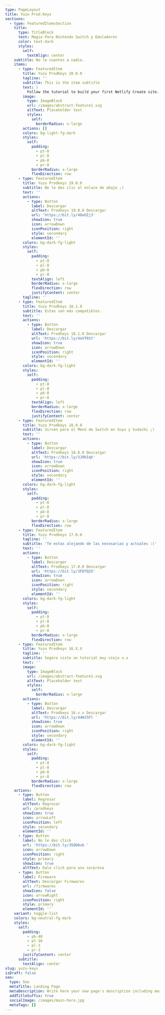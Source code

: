 ```yaml
---
type: PageLayout
title: Yuzu Prod.Keys
sections:
  - type: FeaturedItemsSection
    title:
      type: TitleBlock
      text: Magia Para Nintendo Switch y Emuladores
      color: text-dark
      styles:
        self:
          textAlign: center
    subtitle: No le cuentes a nadie.
    items:
      - type: FeaturedItem
        title: Yuzu ProdKeys 20.0.0
        tagline: ''
        subtitle: This is the item subtitle
        text: |
          Follow the tutorial to build your first Netlify Create site.
        image:
          type: ImageBlock
          url: /images/abstract-feature1.svg
          altText: Placeholder text
          styles:
            self:
              borderRadius: x-large
        actions: []
        colors: bg-light-fg-dark
        styles:
          self:
            padding:
              - pt-8
              - pl-8
              - pb-8
              - pr-8
            borderRadius: x-large
            flexDirection: row
      - type: FeaturedItem
        title: Yuzu Prodkeys 19.0.0
        subtitle: No le des clic al enlace de abajo ;)
        text: ''
        actions:
          - type: Button
            label: Descargar
            altText: Prodkeys 19.0.0 Descargar
            url: 'https://bit.ly/48eOIj3'
            showIcon: true
            icon: arrowDown
            iconPosition: right
            style: secondary
            elementId: ''
        colors: bg-dark-fg-light
        styles:
          self:
            padding:
              - pt-8
              - pl-8
              - pb-8
              - pr-8
            textAlign: left
            borderRadius: x-large
            flexDirection: row
            justifyContent: center
        tagline: ''
      - type: FeaturedItem
        title: Yuzu Prodkeys 18.1.0
        subtitle: Estas son más compatibles.
        text: ''
        actions:
          - type: Button
            label: Descargar
            altText: Prodkeys 18.1.0 Descargar
            url: 'https://bit.ly/4eVT01Y'
            showIcon: true
            icon: arrowDown
            iconPosition: right
            style: secondary
            elementId: ''
        colors: bg-dark-fg-light
        styles:
          self:
            padding:
              - pt-8
              - pl-8
              - pb-8
              - pr-8
            textAlign: left
            borderRadius: x-large
            flexDirection: row
            justifyContent: center
      - type: FeaturedItem
        title: Yuzu Prodkeys 18.0.0
        subtitle: Sirven para el Menú de Switch en Suyu y Sudachi ;)
        text: ''
        actions:
          - type: Button
            label: Descargar
            altText: Prodkeys 18.0.0 Descargar
            url: 'https://bit.ly/3J0bIqk'
            showIcon: true
            icon: arrowDown
            iconPosition: right
            style: secondary
            elementId: ''
        colors: bg-dark-fg-light
        styles:
          self:
            padding:
              - pt-8
              - pl-8
              - pb-8
              - pr-8
            borderRadius: x-large
            flexDirection: row
      - type: FeaturedItem
        title: Yuzu Prodkeys 17.0.0
        tagline: ''
        subtitle: 'Te estas alejando de las necesarias y actuales :('
        text: ''
        actions:
          - type: Button
            label: Descargar
            altText: Prodkeys 17.0.0 Descargar
            url: 'https://bit.ly/3FDTQ2X'
            showIcon: true
            icon: arrowDown
            iconPosition: right
            style: secondary
            elementId: ''
        colors: bg-dark-fg-light
        styles:
          self:
            padding:
              - pt-8
              - pl-8
              - pb-8
              - pr-8
            borderRadius: x-large
            flexDirection: row
      - type: FeaturedItem
        title: Yuzu Prodkeys 16.X.X
        tagline: ''
        subtitle: Segúro viste un tutorial muy viejo x.x
        text: ''
        image:
          type: ImageBlock
          url: /images/abstract-feature1.svg
          altText: Placeholder text
          styles:
            self:
              borderRadius: x-large
        actions:
          - type: Button
            label: Descargar
            altText: Prodkeys 16.x.x Descargar
            url: 'https://bit.ly/44WJSFl '
            showIcon: true
            icon: arrowDown
            iconPosition: right
            style: secondary
            elementId: ''
        colors: bg-dark-fg-light
        styles:
          self:
            padding:
              - pt-8
              - pl-8
              - pb-8
              - pr-8
            borderRadius: x-large
            flexDirection: row
    actions:
      - type: Button
        label: Regresar
        altText: Regresar
        url: /prodkeys
        showIcon: true
        icon: arrowLeft
        iconPosition: left
        style: secondary
        elementId: ''
      - type: Button
        label: No le des click
        url: 'https://bit.ly/35ODAvb '
        icon: arrowDown
        iconPosition: right
        style: primary
        showIcon: true
        altText: Dale click para una sorpresa
      - type: Button
        label: Firmware
        altText: Descargar Firmwares
        url: /firmwares
        showIcon: false
        icon: arrowRight
        iconPosition: right
        style: primary
        elementId: ''
    variant: toggle-list
    colors: bg-neutral-fg-dark
    styles:
      self:
        padding:
          - pb-40
          - pt-16
          - pl-3
          - pr-3
        justifyContent: center
      subtitle:
        textAlign: center
slug: yuzu-keys
isDraft: false
seo:
  type: Seo
  metaTitle: Landing Page
  metaDescription: Write here your new page's description including most relevant keywords.
  addTitleSuffix: true
  socialImage: /images/main-hero.jpg
  metaTags: []
---
```

